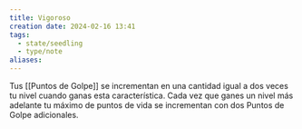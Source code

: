 ```yaml
---
title: Vigoroso
creation date: 2024-02-16 13:41
tags:
  - state/seedling
  - type/note
aliases:
---
```

Tus [[Puntos de Golpe]] se incrementan en una cantidad igual a dos veces tu nivel cuando ganas esta característica. Cada vez que ganes un nivel más adelante tu máximo de puntos de vida se incrementan con dos Puntos de Golpe adicionales.

